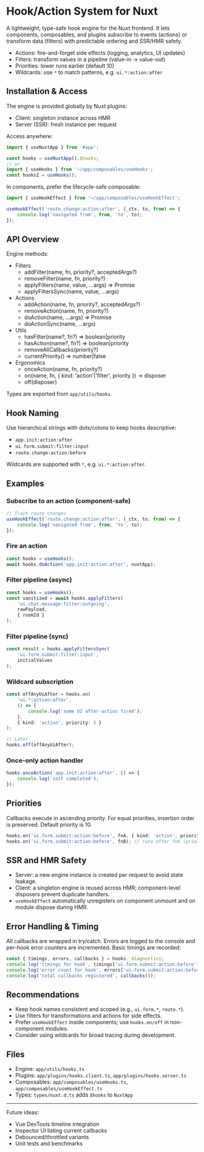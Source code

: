 # Hook/Action System for Nuxt

A lightweight, type-safe hook engine for the Nuxt frontend. It lets components, composables, and plugins subscribe to events (actions) or transform data (filters) with predictable ordering and SSR/HMR safety.

-   Actions: fire-and-forget side effects (logging, analytics, UI updates)
-   Filters: transform values in a pipeline (value-in → value-out)
-   Priorities: lower runs earlier (default 10)
-   Wildcards: use `*` to match patterns, e.g. `ui.*:action:after`

## Installation & Access

The engine is provided globally by Nuxt plugins:

-   Client: singleton instance across HMR
-   Server (SSR): fresh instance per request

Access anywhere:

```ts
import { useNuxtApp } from '#app';

const hooks = useNuxtApp().$hooks;
// or
import { useHooks } from '~/app/composables/useHooks';
const hooks2 = useHooks();
```

In components, prefer the lifecycle-safe composable:

```ts
import { useHookEffect } from '~/app/composables/useHookEffect';

useHookEffect('route.change:action:after', (_ctx, to, from) => {
    console.log('navigated from', from, 'to', to);
});
```

## API Overview

Engine methods:

-   Filters
    -   addFilter(name, fn, priority?, acceptedArgs?)
    -   removeFilter(name, fn, priority?)
    -   applyFilters(name, value, ...args) => Promise<Return>
    -   applyFiltersSync(name, value, ...args)
-   Actions
    -   addAction(name, fn, priority?, acceptedArgs?)
    -   removeAction(name, fn, priority?)
    -   doAction(name, ...args) => Promise<void>
    -   doActionSync(name, ...args)
-   Utils
    -   hasFilter(name?, fn?) => boolean|priority
    -   hasAction(name?, fn?) => boolean|priority
    -   removeAllCallbacks(priority?)
    -   currentPriority() => number|false
-   Ergonomics
    -   onceAction(name, fn, priority?)
    -   on(name, fn, { kind: 'action'|'filter', priority }) → disposer
    -   off(disposer)

Types are exported from `app/utils/hooks`.

## Hook Naming

Use hierarchical strings with dots/colons to keep hooks descriptive:

-   `app.init:action:after`
-   `ui.form.submit:filter:input`
-   `route.change:action:before`

Wildcards are supported with `*`, e.g. `ui.*:action:after`.

## Examples

### Subscribe to an action (component-safe)

```ts
// Track route changes
useHookEffect('route.change:action:after', (_ctx, to, from) => {
    console.log('navigated from', from, 'to', to);
});
```

### Fire an action

```ts
const hooks = useHooks();
await hooks.doAction('app.init:action:after', nuxtApp);
```

### Filter pipeline (async)

```ts
const hooks = useHooks();
const sanitized = await hooks.applyFilters(
    'ui.chat.message:filter:outgoing',
    rawPayload,
    { roomId }
);
```

### Filter pipeline (sync)

```ts
const result = hooks.applyFiltersSync(
    'ui.form.submit:filter:input',
    initialValues
);
```

### Wildcard subscription

```ts
const offAnyUiAfter = hooks.on(
    'ui.*:action:after',
    () => {
        console.log('some UI after-action fired');
    },
    { kind: 'action', priority: 5 }
);

// Later
hooks.off(offAnyUiAfter);
```

### Once-only action handler

```ts
hooks.onceAction('app.init:action:after', () => {
    console.log('init completed');
});
```

## Priorities

Callbacks execute in ascending priority. For equal priorities, insertion order is preserved. Default priority is 10.

```ts
hooks.on('ui.form.submit:action:before', fnA, { kind: 'action', priority: 5 });
hooks.on('ui.form.submit:action:before', fnB); // runs after fnA (priority 10)
```

## SSR and HMR Safety

-   Server: a new engine instance is created per request to avoid state leakage.
-   Client: a singleton engine is reused across HMR; component-level disposers prevent duplicate handlers.
-   `useHookEffect` automatically unregisters on component unmount and on module dispose during HMR.

## Error Handling & Timing

All callbacks are wrapped in try/catch. Errors are logged to the console and per-hook error counters are incremented. Basic timings are recorded:

```ts
const { timings, errors, callbacks } = hooks._diagnostics;
console.log('timings for hook', timings['ui.form.submit:action:before']);
console.log('error count for hook', errors['ui.form.submit:action:before']);
console.log('total callbacks registered', callbacks());
```

## Recommendations

-   Keep hook names consistent and scoped (e.g., `ui.form.*`, `route.*`).
-   Use filters for transformations and actions for side effects.
-   Prefer `useHookEffect` inside components; use `hooks.on/off` in non-component modules.
-   Consider using wildcards for broad tracing during development.

## Files

-   Engine: `app/utils/hooks.ts`
-   Plugins: `app/plugins/hooks.client.ts`, `app/plugins/hooks.server.ts`
-   Composables: `app/composables/useHooks.ts`, `app/composables/useHookEffect.ts`
-   Types: `types/nuxt.d.ts` adds `$hooks` to `NuxtApp`

---

Future ideas:

-   Vue DevTools timeline integration
-   Inspector UI listing current callbacks
-   Debounced/throttled variants
-   Unit tests and benchmarks
